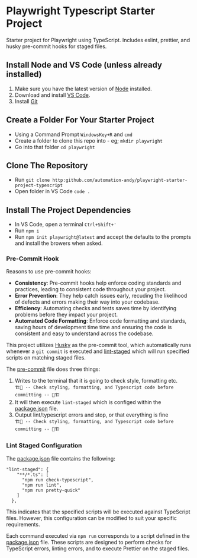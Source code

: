 # Playwright Typescript Starter Project

Starter project for Playwright using TypeScript.  Includes eslint, prettier, and husky pre-commit hooks for staged files.

## Install Node and VS Code (unless already installed)
1. Make sure you have the latest version of [Node](https://nodejs.org/en/download) installed.
2. Download and install [VS Code](https://code.visualstudio.com/download).
3. Install [Git](https://git-scm.com/book/en/v2/Getting-Started-Installing-Git)

## Create a Folder For Your Starter Project
* Using a Command Prompt `WindowsKey+R` and `cmd`
* Create a folder to clone this repo into - eg; `mkdir playwright`
* Go into that folder `cd playwright`

## Clone The Repository
* Run `git clone http:github.com/automation-andy/playwright-starter-project-typescript`
* Open folder in VS Code `code .`

## Install The Project Dependencies
* In VS Code, open a terminal `Ctrl+Shift+'`
* Run `npm i`
* Run `npm init playwright@latest` and accept the defaults to the prompts and install the browers when asked.

### Pre-Commit Hook
Reasons to use pre-commit hooks:
* **Consistency**: Pre-commit hooks help enforce coding standards and practices, leading to consistent code throughout your project.
* **Error Prevention**: They help catch issues early, recuding the likelihood of defects and errors making their way into your codebase.
* **Efficiency**: Automating checks and tests saves time by identifying problems before they impact your project.
* **Automated Code Formatting**: Enforce code formatting and standards, saving hours of development time time and ensuring the code is consistent and easy to understand across the codebase. 

This project utilizes [Husky](https://www.npmjs.com/package/husky) as the pre-commit tool, which automatically runs whenever a `git commit` is executed and [lint-staged](https://www.npmjs.com/package/lint-staged) which will run specified scripts on matching staged files.



The [pre-commit](.husky/pre-commit) file does three things:
1. Writes to the terminal that it is going to check style, formatting etc.\
    `🏗️👷 -- Check styling, formatting, and Typescript code before committing -- 👷🏗️`
2. It will then execute `lint-staged` which is configed within the [package.json](package.json) file.
3. Output lint/typescript errors and stop, or that everything is fine\
    `🏗️👷 -- Check styling, formatting, and Typescript code before committing -- 👷🏗️`

### Lint Staged Configuration
The [package.json](package.json) file contains the following:
```
"lint-staged": {
    "**/*.ts": [
      "npm run check-typescript",
      "npm run lint",
      "npm run pretty-quick"
    ]
  },
```

This indicates that the specified scripts will be executed against TypeScript files. However, this configuration can be modified to suit your specific requirements.

Each command executed via `npm run` corresponds to a script defined in the [package.json](package.json) file. These scripts are designed to perform checks for TypeScript errors, linting errors, and to execute Prettier on the staged files.